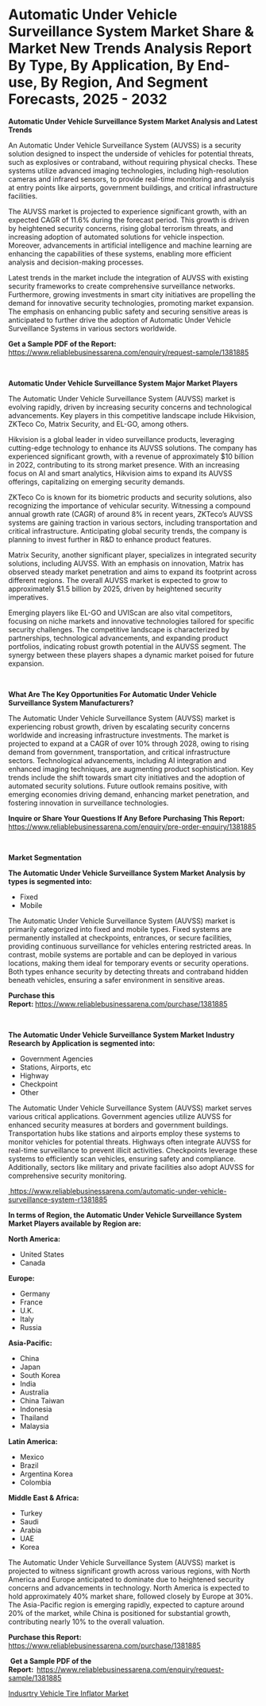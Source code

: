 <p><h1>Automatic Under Vehicle Surveillance System Market Share & Market New Trends Analysis Report By Type, By Application, By End-use, By Region, And Segment Forecasts, 2025 - 2032</h1></p><p><strong>Automatic Under Vehicle Surveillance System Market Analysis and Latest Trends</strong></p>
<p><p>An Automatic Under Vehicle Surveillance System (AUVSS) is a security solution designed to inspect the underside of vehicles for potential threats, such as explosives or contraband, without requiring physical checks. These systems utilize advanced imaging technologies, including high-resolution cameras and infrared sensors, to provide real-time monitoring and analysis at entry points like airports, government buildings, and critical infrastructure facilities.</p><p>The AUVSS market is projected to experience significant growth, with an expected CAGR of 11.6% during the forecast period. This growth is driven by heightened security concerns, rising global terrorism threats, and increasing adoption of automated solutions for vehicle inspection. Moreover, advancements in artificial intelligence and machine learning are enhancing the capabilities of these systems, enabling more efficient analysis and decision-making processes.</p><p>Latest trends in the market include the integration of AUVSS with existing security frameworks to create comprehensive surveillance networks. Furthermore, growing investments in smart city initiatives are propelling the demand for innovative security technologies, promoting market expansion. The emphasis on enhancing public safety and securing sensitive areas is anticipated to further drive the adoption of Automatic Under Vehicle Surveillance Systems in various sectors worldwide.</p></p>
<p><strong>Get a Sample PDF of the Report:&nbsp;</strong> <a href="https://www.reliablebusinessarena.com/enquiry/request-sample/1381885?utm_campaign=2805&utm_medium=2&utm_source=Github&utm_content=ia&utm_term=30032025&utm_id=automatic-under-vehicle-surveillance-system">https://www.reliablebusinessarena.com/enquiry/request-sample/1381885</a></p>
<p>&nbsp;</p>
<p><strong>Automatic Under Vehicle Surveillance System Major Market Players</strong></p>
<p><p>The Automatic Under Vehicle Surveillance System (AUVSS) market is evolving rapidly, driven by increasing security concerns and technological advancements. Key players in this competitive landscape include Hikvision, ZKTeco Co, Matrix Security, and EL-GO, among others.</p><p>Hikvision is a global leader in video surveillance products, leveraging cutting-edge technology to enhance its AUVSS solutions. The company has experienced significant growth, with a revenue of approximately $10 billion in 2022, contributing to its strong market presence. With an increasing focus on AI and smart analytics, Hikvision aims to expand its AUVSS offerings, capitalizing on emerging security demands.</p><p>ZKTeco Co is known for its biometric products and security solutions, also recognizing the importance of vehicular security. Witnessing a compound annual growth rate (CAGR) of around 8% in recent years, ZKTeco’s AUVSS systems are gaining traction in various sectors, including transportation and critical infrastructure. Anticipating global security trends, the company is planning to invest further in R&D to enhance product features.</p><p>Matrix Security, another significant player, specializes in integrated security solutions, including AUVSS. With an emphasis on innovation, Matrix has observed steady market penetration and aims to expand its footprint across different regions. The overall AUVSS market is expected to grow to approximately $1.5 billion by 2025, driven by heightened security imperatives.</p><p>Emerging players like EL-GO and UVIScan are also vital competitors, focusing on niche markets and innovative technologies tailored for specific security challenges. The competitive landscape is characterized by partnerships, technological advancements, and expanding product portfolios, indicating robust growth potential in the AUVSS segment. The synergy between these players shapes a dynamic market poised for future expansion.</p></p>
<p>&nbsp;</p>
<p><strong>What Are The Key Opportunities For Automatic Under Vehicle Surveillance System Manufacturers?</strong></p>
<p><p>The Automatic Under Vehicle Surveillance System (AUVSS) market is experiencing robust growth, driven by escalating security concerns worldwide and increasing infrastructure investments. The market is projected to expand at a CAGR of over 10% through 2028, owing to rising demand from government, transportation, and critical infrastructure sectors. Technological advancements, including AI integration and enhanced imaging techniques, are augmenting product sophistication. Key trends include the shift towards smart city initiatives and the adoption of automated security solutions. Future outlook remains positive, with emerging economies driving demand, enhancing market penetration, and fostering innovation in surveillance technologies.</p></p>
<p><strong>Inquire or Share Your Questions If Any Before Purchasing This Report:</strong> <a href="https://www.reliablebusinessarena.com/enquiry/pre-order-enquiry/1381885?utm_campaign=2805&utm_medium=2&utm_source=Github&utm_content=ia&utm_term=30032025&utm_id=automatic-under-vehicle-surveillance-system">https://www.reliablebusinessarena.com/enquiry/pre-order-enquiry/1381885</a></p>
<p>&nbsp;</p>
<p><strong>Market Segmentation</strong></p>
<p><strong>The Automatic Under Vehicle Surveillance System Market Analysis by types is segmented into:</strong></p>
<p><ul><li>Fixed</li><li>Mobile</li></ul></p>
<p><p>The Automatic Under Vehicle Surveillance System (AUVSS) market is primarily categorized into fixed and mobile types. Fixed systems are permanently installed at checkpoints, entrances, or secure facilities, providing continuous surveillance for vehicles entering restricted areas. In contrast, mobile systems are portable and can be deployed in various locations, making them ideal for temporary events or security operations. Both types enhance security by detecting threats and contraband hidden beneath vehicles, ensuring a safer environment in sensitive areas.</p></p>
<p><strong>Purchase this Report:&nbsp;</strong><a href="https://www.reliablebusinessarena.com/purchase/1381885?utm_campaign=2805&utm_medium=2&utm_source=Github&utm_content=ia&utm_term=30032025&utm_id=automatic-under-vehicle-surveillance-system">https://www.reliablebusinessarena.com/purchase/1381885</a></p>
<p>&nbsp;</p>
<p><strong>The Automatic Under Vehicle Surveillance System Market Industry Research by Application is segmented into:</strong></p>
<p><ul><li>Government Agencies</li><li>Stations, Airports, etc</li><li>Highway</li><li>Checkpoint</li><li>Other</li></ul></p>
<p><p>The Automatic Under Vehicle Surveillance System (AUVSS) market serves various critical applications. Government agencies utilize AUVSS for enhanced security measures at borders and government buildings. Transportation hubs like stations and airports employ these systems to monitor vehicles for potential threats. Highways often integrate AUVSS for real-time surveillance to prevent illicit activities. Checkpoints leverage these systems to efficiently scan vehicles, ensuring safety and compliance. Additionally, sectors like military and private facilities also adopt AUVSS for comprehensive security monitoring.</p></p>
<p><a href="https://www.reliablebusinessarena.com/automatic-under-vehicle-surveillance-system-r1381885?utm_campaign=2805&utm_medium=2&utm_source=Github&utm_content=ia&utm_term=30032025&utm_id=automatic-under-vehicle-surveillance-system">&nbsp;https://www.reliablebusinessarena.com/automatic-under-vehicle-surveillance-system-r1381885</a></p>
<p><strong>In terms of Region, the Automatic Under Vehicle Surveillance System Market Players available by Region are:</strong></p>
<p>
    <p> <strong> North America: </strong>
        <ul>
            <li>United States</li>
            <li>Canada</li>
        </ul>
        </p> 
    <p> <strong> Europe: </strong>
        <ul>
            <li>Germany</li>
            <li>France</li>
            <li>U.K.</li>
            <li>Italy</li>
            <li>Russia</li>
        </ul>
        </p> 
    <p> <strong> Asia-Pacific: </strong>
        <ul>
            <li>China</li>
            <li>Japan</li>
            <li>South Korea</li>
            <li>India</li>
            <li>Australia</li>
            <li>China Taiwan</li>
            <li>Indonesia</li>
            <li>Thailand</li>
            <li>Malaysia</li>
        </ul>
        </p> 
    <p> <strong> Latin America: </strong>
        <ul>
            <li>Mexico</li>
            <li>Brazil</li>
            <li>Argentina Korea</li>
            <li>Colombia</li>
        </ul>
        </p> 
    <p> <strong> Middle East & Africa: </strong>
        <ul>
            <li>Turkey</li>
            <li>Saudi</li>
            <li>Arabia</li>
            <li>UAE</li>
            <li>Korea</li>
        </ul>
    </p>
    </p>
<p><p>The Automatic Under Vehicle Surveillance System (AUVSS) market is projected to witness significant growth across various regions, with North America and Europe anticipated to dominate due to heightened security concerns and advancements in technology. North America is expected to hold approximately 40% market share, followed closely by Europe at 30%. The Asia-Pacific region is emerging rapidly, expected to capture around 20% of the market, while China is positioned for substantial growth, contributing nearly 10% to the overall valuation.</p></p>
<p><strong>Purchase this Report: </strong><a href="https://www.reliablebusinessarena.com/purchase/1381885?utm_campaign=2805&utm_medium=2&utm_source=Github&utm_content=ia&utm_term=30032025&utm_id=automatic-under-vehicle-surveillance-system">https://www.reliablebusinessarena.com/purchase/1381885</a></p>
<p>&nbsp;<strong>Get a Sample PDF of the Report:&nbsp;&nbsp;</strong><a href="https://www.reliablebusinessarena.com/enquiry/request-sample/1381885?utm_campaign=2805&utm_medium=2&utm_source=Github&utm_content=ia&utm_term=30032025&utm_id=automatic-under-vehicle-surveillance-system">https://www.reliablebusinessarena.com/enquiry/request-sample/1381885</a></p>
<p><strong></strong></p>
<p><p><a href="https://github.com/elitasvimal/Market-Research-Report-List-1/blob/main/indusrtry-vehicle-tire-inflator-market.md?utm_campaign=2805&utm_medium=2&utm_source=Github&utm_content=ia&utm_term=30032025&utm_id=automatic-under-vehicle-surveillance-system">Indusrtry Vehicle Tire Inflator Market</a></p></p>